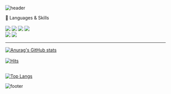 <!--
**Jay1025/Jay1025** is a ✨ _special_ ✨ repository because its `README.md` (this file) appears on your GitHub profile.

Here are some ideas to get you started:

- 🔭 I’m currently working on ...
- 🌱 I’m currently learning ...
- 👯 I’m looking to collaborate on ...
- 🤔 I’m looking for help with ...
- 💬 Ask me about ...
- 📫 How to reach me: ...
- 😄 Pronouns: ...
- ⚡ Fun fact: ...  
-->

![header](https://capsule-render.vercel.app/api?type=slice&color=FED100&height=130&section=header&text=�Jaewoo%20Park&fontSize=40&animation=fadeIn&fontAlign=70)


🦊 Languages & Skills <br> <br>
<img src="https://img.shields.io/badge/HTML5-34F26?style=flat-square&logo=HTML5&logoColor=white"/></a> 
<img src="https://img.shields.io/badge/CSS3-1572B6?style=flat-square&logo=CSS3&logoColor=white"/></a> 
<img src="https://img.shields.io/badge/JavaScript-F7DF1E?style=flat-square&logo=JavaScript&logoColor=white"/></a> 
<img src="https://img.shields.io/badge/Bootstrap-7952B3?style=flat-square&logo=Bootstrap&logoColor=white" /></a><br>
<img src="https://img.shields.io/badge/React-61DAFB?style=flat-square&logo=React&logoColor=white"/></a> 
<img src="https://img.shields.io/badge/Redux-764ABC?style=flat-square&logo=Redux&logoColor=white" /></a> <hr>

[![Anurag's GitHub stats](https://github-readme-stats.vercel.app/api?username=JaewooPark&title_color=FED100&bg_color=0c120f&text_color=e2871d&show_icons=true&icon_color=de1203)](https://github.com/Jay1025/github-readme-stats) </a><br><br>
[![Hits](https://hits.seeyoufarm.com/api/count/incr/badge.svg?url=https%3A%2F%2Fgithub.com%2FJay1025&count_bg=%23F3CB22&title_bg=%23D91B1B&icon=github.svg&icon_color=%23E9CE25&title=hits&edge_flat=false)](https://hits.seeyoufarm.com) <br><br>

[![Top Langs](https://github-readme-stats.vercel.app/api/top-langs/?username=anuraghazra&layout=compact)](https://github.com/anuraghazra/github-readme-stats) 
<!-- ![trophy](https://github-profile-trophy.vercel.app/?username=whl5105) --> 
![footer](https://capsule-render.vercel.app/api?type=slice&color=FED100&height=100&section=footer)
